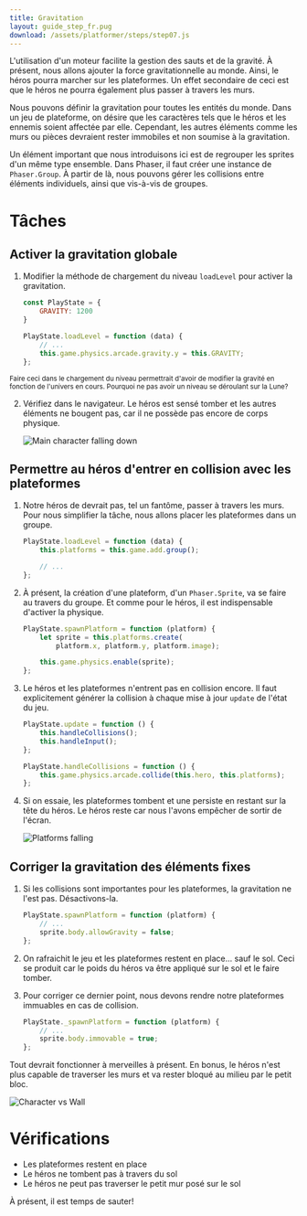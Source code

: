 ```yaml
---
title: Gravitation
layout: guide_step_fr.pug
download: /assets/platformer/steps/step07.js
---
```


L'utilisation d'un moteur facilite la gestion des sauts et de la gravité. À présent, nous allons ajouter la force gravitationnelle au monde. Ainsi, le héros pourra marcher sur les plateformes. Un effet secondaire de ceci est que le héros ne pourra également plus passer à travers les murs.

Nous pouvons définir la gravitation pour toutes les entités du monde. Dans un jeu de plateforme, on désire que les caractères tels que le héros et les ennemis soient affectée par elle. Cependant, les autres éléments comme les murs ou pièces devraient rester immobiles et non soumise à la gravitation.

Un élément important que nous introduisons ici est de regrouper les sprites d'un même type ensemble. Dans Phaser, il faut créer une instance de `Phaser.Group`. À partir de là, nous pouvons gérer les collisions entre éléments individuels, ainsi que vis-à-vis de groupes.

# Tâches

## Activer la gravitation globale

1. Modifier la méthode de chargement du niveau `loadLevel` pour activer la gravitation.

    ```javascript
    const PlayState = {
        GRAVITY: 1200
    }

    PlayState.loadLevel = function (data) {
        // ...
        this.game.physics.arcade.gravity.y = this.GRAVITY;
    };
    ```

<small>Faire ceci dans le chargement du niveau permettrait d'avoir de modifier la gravité en fonction de l'univers en cours. Pourquoi ne pas avoir un niveau se déroulant sur la Lune?</small>

2. Vérifiez dans le navigateur. Le héros est sensé tomber et les autres éléments ne bougent pas, car il ne possède pas encore de corps physique.

    ![Main character falling down](/assets/platformer/hero_fall_bottom.png)

## Permettre au héros d'entrer en collision avec les plateformes

1. Notre héros de devrait pas, tel un fantôme, passer à travers les murs. Pour nous simplifier la tâche, nous allons placer les plateformes dans un groupe.

    ```javascript
    PlayState.loadLevel = function (data) {
        this.platforms = this.game.add.group();

        // ...
    };
    ```

2. À présent, la création d'une plateform, d'un `Phaser.Sprite`, va se faire au travers du groupe. Et comme pour le héros, il est indispensable d'activer la physique.

    ```javascript
    PlayState.spawnPlatform = function (platform) {
        let sprite = this.platforms.create(
            platform.x, platform.y, platform.image);

        this.game.physics.enable(sprite);
    };
    ```

3. Le héros et les plateformes n'entrent pas en collision encore. Il faut explicitement générer la collision à chaque mise à jour `update` de l'état du jeu.

    ```js
    PlayState.update = function () {
        this.handleCollisions();
        this.handleInput();
    };

    PlayState.handleCollisions = function () {
        this.game.physics.arcade.collide(this.hero, this.platforms);
    };
    ```

4. Si on essaie, les plateformes tombent et une persiste en restant sur la tête du héros. Le héros reste car nous l'avons empêcher de sortir de l'écran.

    ![Platforms falling](/assets/platformer/platforms_falling.gif)

## Corriger la gravitation des éléments fixes

1. Si les collisions sont importantes pour les plateformes, la gravitation ne l'est pas. Désactivons-la.

    ```js
    PlayState.spawnPlatform = function (platform) {
        // ...
        sprite.body.allowGravity = false;
    };
    ```

2. On rafraichit le jeu et les plateformes restent en place... sauf le sol. Ceci se produit car le poids du héros va être appliqué sur le sol et le faire tomber.

3. Pour corriger ce dernier point, nous devons rendre notre plateformes immuables en cas de collision.

    ```js
    PlayState._spawnPlatform = function (platform) {
        // ...
        sprite.body.immovable = true;
    };
    ```

Tout devrait fonctionner à merveilles à présent. En bonus, le héros n'est plus capable de traverser les murs et va rester bloqué au milieu par le petit bloc.

![Character vs Wall](/assets/platformer/step06_check.png)

# Vérifications

- Les plateformes restent en place
- Le héros ne tombent pas à travers du sol
- Le héros ne peut pas traverser le petit mur posé sur le sol

À présent, il est temps de sauter!
